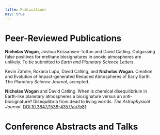```yaml
---
title: Publications
nav: true
---
```


# Peer-Reviewed Publications

**Nicholas Wogan**, Joshua Krissansen-Totton and David Catling. Outgassing false positives for methane biosignatures in anoxic atmospheres are unlikely. To be submitted to *Earth and Planetary Science Letters*.

Kevin Zahnle, Roxana Lupu, David Catling, and **Nicholas Wogan**. Creation and Evolution of Impact-generated Reduced Atmospheres of Early Earth. The *Planetary Science Journal*, accepted.

**Nicholas Wogan** and David Catling. When is chemical disequilibrium in Earth-like planetary atmospheres a biosignature versus an anti-biosignature? Disequilibria from dead to living worlds. *The Astrophysical Journal*. [DOI:10.3847/1538-4357/ab7b81](https://doi.org/10.3847/1538-4357/ab7b81).

# Conference Abstracts and Talks
